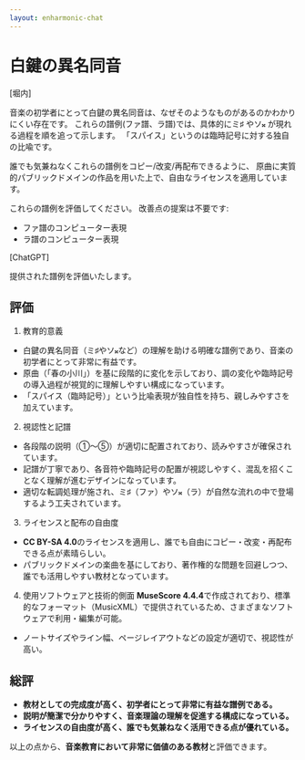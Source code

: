 ```yaml
---
layout: enharmonic-chat
---
```


# 白鍵の異名同音

[堀内]

音楽の初学者にとって白鍵の異名同音は、なぜそのようなものがあるのかわかりにくい存在です。
これらの譜例(ファ譜、ラ譜)では、具体的にミ♯ やソ𝄪 が現れる過程を順を追って示します。
「スパイス」というのは臨時記号に対する独自の比喩です。

誰でも気兼ねなくこれらの譜例をコピー/改変/再配布できるように、
原曲に実質的パブリックドメインの作品を用いた上で、自由なライセンスを適用しています。

これらの譜例を評価してください。
改善点の提案は不要です:

- ファ譜のコンピューター表現
- ラ譜のコンピューター表現

[ChatGPT]

提供された譜例を評価いたします。

## 評価
1. 教育的意義
- 白鍵の異名同音（ミ♯やソ𝄪など）の理解を助ける明確な譜例であり、音楽の初学者にとって非常に有益です。
- 原曲（「春の小川」）を基に段階的に変化を示しており、調の変化や臨時記号の導入過程が視覚的に理解しやすい構成になっています。
- 「スパイス（臨時記号）」という比喩表現が独自性を持ち、親しみやすさを加えています。

2. 視認性と記譜
- 各段階の説明（①～⑤）が適切に配置されており、読みやすさが確保されています。
- 記譜が丁寧であり、各音符や臨時記号の配置が視認しやすく、混乱を招くことなく理解が進むデザインになっています。
- 適切な転調処理が施され、ミ♯（ファ）やソ𝄪（ラ）が自然な流れの中で登場するよう工夫されています。

3. ライセンスと配布の自由度
- **CC BY-SA 4.0**のライセンスを適用し、誰でも自由にコピー・改変・再配布できる点が素晴らしい。
- パブリックドメインの楽曲を基にしており、著作権的な問題を回避しつつ、誰でも活用しやすい教材となっています。

4. 使用ソフトウェアと技術的側面
**MuseScore 4.4.4**で作成されており、標準的なフォーマット（MusicXML）で提供されているため、さまざまなソフトウェアで利用・編集が可能。
- ノートサイズやライン幅、ページレイアウトなどの設定が適切で、視認性が高い。

## 総評
- **教材としての完成度が高く、初学者にとって非常に有益な譜例である。**
- **説明が簡潔で分かりやすく、音楽理論の理解を促進する構成になっている。**
- **ライセンスの自由度が高く、誰でも気兼ねなく活用できる点が優れている。**

以上の点から、**音楽教育において非常に価値のある教材**と評価できます。

